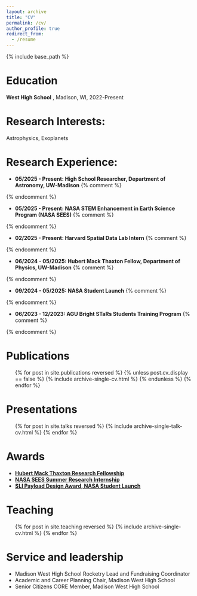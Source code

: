 ```yaml
---
layout: archive
title: "CV"
permalink: /cv/
author_profile: true
redirect_from:
  - /resume
---
```


{% include base_path %}

Education
======
**West High School**								, Madison, WI,
                                    2022-Present

Research Interests:
======
Astrophysics, Exoplanets
  
Research Experience:
======
* **05/2025 - Present: High School Researcher, Department of Astronomy, UW-Madison**
{% comment %}
<!-- * Performed a TTV Analysis & and confirmation for the TOI-1937Ab system utilizing data from Andrew Vanderburg.
  * Published with Alyssa Jankowski as the 5th author on a research paper in PASP.
  * Working on the TOI-1130 System to confirm the planetary characteristics of [Korth et al. 2023](https://ui.adsabs.harvard.edu/abs/2023A&A...675A.115K) using new TESS Data. -->
{% endcomment %}

 
* **05/2025 - Present: NASA STEM Enhancement in Earth Science Program (NASA SEES)**
{% comment %}
<!--  * Accepted for the NASA SEES 2025 Cohort.
  * Utilizing HOPS, AstroImageJ, Stellarium, nd Markov-Chain-Monte-Carlo to analyze data from SARA and TESS.
  * Presenting the analysis at the American Geophysical Union Fall Conference. -->
{% endcomment %}

* **02/2025 - Present: Harvard Spatial Data Lab Intern**
{% comment %}
<!--  * Intern at the Harvard Spatial Data Lab
  * Developed a light pollution analysis method using Prophet, a time series forecasting tool.
  * Presented Research through the 2025 Harvard CGA Conference. -->
{% endcomment %}

* **06/2024 - 05/2025: Hubert Mack Thaxton Fellow, Department of Physics, UW-Madison**
{% comment %}
<!--  * Performed a mass constraint and TTV Analysis of the TOI-4468 system.
  * Utilized a Markov-Chain-Monte-Carlo fitting algorithm on both Radial Velocity Data and TESS Data. -->
{% endcomment %}

* **09/2024 - 05/2025: NASA Student Launch**
{% comment %}
<!--  * Data Analysis Lead and Hardware Engineer for the Madison West Rocket Club NASA Student Launch Team.
  * Worked on developing the Data Analysis Procedure to determine the effectiveness of baffle designs
  * Collaborated with the NASA SL team to build the design the payload.
  * Team was awarded the [SLI Payload Design Award](https://www.nasa.gov/learning-resources/nasa-student-launch/current-teams/) -->
{% endcomment %}

* **06/2023 - 12/2023: AGU Bright STaRs Students Training Program**
{% comment %}
<!--  * High School Research Presenter at the American Geophysical Union through the Bright STaRs Research Session.
  * Presented on extrapolation methodologies of three-dimensional general circulation models using ROCKE-3D data.
  * Explained the benefits of the Multi-Component Linear Regression Methodology versus the standard Gregory Method. -->
{% endcomment %}

Publications
======
<ul>{% for post in site.publications reversed %}
  {% unless post.cv_display == false %}
    {% include archive-single-cv.html %}
  {% endunless %}
{% endfor %}
</ul>

Presentations
======
  <ul>{% for post in site.talks reversed %}
    {% include archive-single-talk-cv.html  %}
  {% endfor %}</ul>

Awards
======
* [**Hubert Mack Thaxton Research Fellowship**](https://www.physics.wisc.edu/undergraduate/student-resources/hubert-mack-thaxton-fellowship/)
* [**NASA SEES Summer Research Internship**](https://www.csr.utexas.edu/education-outreach/high-school-internships/sees/)
* [**SLI Payload Design Award, NASA Student Launch**](https://www.nasa.gov/learning-resources/nasa-student-launch/current-teams/)

Teaching
======
<ul>{% for post in site.teaching reversed %}
    {% include archive-single-cv.html %}
  {% endfor %}</ul>
  
Service and leadership
======
* Madison West High School Rocketry Lead and Fundraising Coordinator
* Academic and Career Planning Chair, Madison West High School
* Senior Citizens CORE Member, Madison West High School
